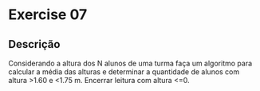 # Exercise 07

## Descrição

Considerando a altura dos N alunos de uma turma faça um algoritmo para calcular a média das alturas e
determinar a quantidade de alunos com altura >1.60 e <1.75 m.
Encerrar leitura com altura <=0.
